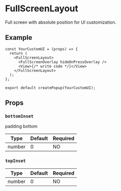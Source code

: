 # FullScreenLayout

Full screen with absolute position for UI customization.

## Example

```tsx
const YourCustomUI = (props) => {
  return (
    <FullScreenLayout>
      <FullScreenOverlay hideOnPressOverlay />
      <View>{/* write code */}</View>
    </FullScreenLayout>
  );
};

export default createPopup(YourCustomUI);
```

## Props

### `bottomInset`

padding bottom

| Type   | Default | Required |
| ------ | ------- | -------- |
| number | 0       | NO       |

### `topInset`

| Type   | Default | Required |
| ------ | ------- | -------- |
| number | 0       | NO       |
